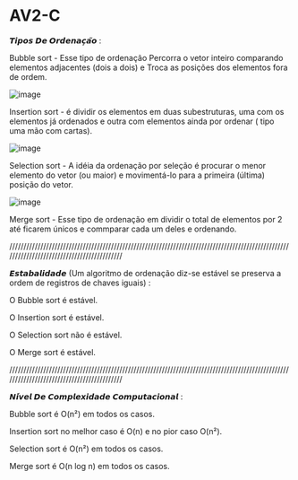 # AV2-C
𝙏𝙞𝙥𝙤𝙨 𝘿𝙚 𝙊𝙧𝙙𝙚𝙣𝙖𝙘̧𝙖̃𝙤 :

Bubble sort - Esse tipo de ordenação Percorra o vetor inteiro comparando elementos adjacentes (dois a dois) e Troca as posições dos elementos fora de ordem.

![image](https://user-images.githubusercontent.com/111072200/201198856-0fa6c942-2182-43fc-9582-62b70dfd32aa.png)


Insertion sort - é dividir os elementos em duas subestruturas, uma com os elementos já ordenados e outra com elementos ainda por ordenar ( tipo uma mão com cartas).

![image](https://user-images.githubusercontent.com/111072200/201200212-34cc3fb1-bc69-4d53-88bc-986b9f54b186.png)


Selection sort - A idéia da ordenação por seleção é procurar o menor elemento do vetor (ou maior) e movimentá-lo para a primeira (última) posição do vetor.

  ![image](https://user-images.githubusercontent.com/111072200/201202393-6840b3da-f008-404b-a69f-08931727fdf5.png)


Merge sort - Esse tipo de ordenação em dividir o total de elementos por 2 até ficarem únicos e commparar cada um deles e ordenando.

///////////////////////////////////////////////////////////////////////////////////////////////////////////////////////////////////////////

𝙀𝙨𝙩𝙖𝙗𝙖𝙡𝙞𝙙𝙖𝙙𝙚 (Um algoritmo de ordenação diz-se estável se preserva a ordem de registros de chaves iguais) :


O Bubble sort é estável.

O Insertion sort é estável.

O Selection sort não é estável.

O Merge sort é estável.

///////////////////////////////////////////////////////////////////////////////////////////////////////////////////////////////////////////

𝙉𝙞́𝙫𝙚𝙡 𝘿𝙚 𝘾𝙤𝙢𝙥𝙡𝙚𝙭𝙞𝙙𝙖𝙙𝙚 𝘾𝙤𝙢𝙥𝙪𝙩𝙖𝙘𝙞𝙤𝙣𝙖𝙡 :


Bubble sort é O(n²) em todos os casos.

Insertion sort no melhor caso é O(n) e no pior caso O(n²).

Selection sort é O(n²) em todos os casos.

Merge sort é O(n log n) em todos os casos.






